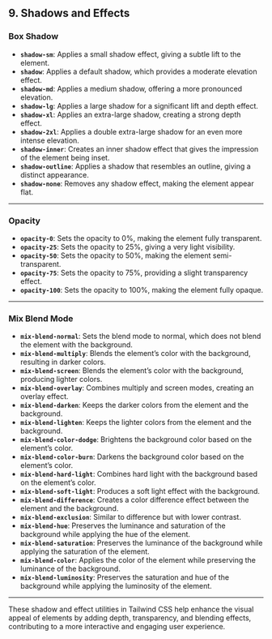 ## **9. Shadows and Effects**

### **Box Shadow**

- **`shadow-sm`**: Applies a small shadow effect, giving a subtle lift to the element.
- **`shadow`**: Applies a default shadow, which provides a moderate elevation effect.
- **`shadow-md`**: Applies a medium shadow, offering a more pronounced elevation.
- **`shadow-lg`**: Applies a large shadow for a significant lift and depth effect.
- **`shadow-xl`**: Applies an extra-large shadow, creating a strong depth effect.
- **`shadow-2xl`**: Applies a double extra-large shadow for an even more intense elevation.
- **`shadow-inner`**: Creates an inner shadow effect that gives the impression of the element being inset.
- **`shadow-outline`**: Applies a shadow that resembles an outline, giving a distinct appearance.
- **`shadow-none`**: Removes any shadow effect, making the element appear flat.

---

### **Opacity**

- **`opacity-0`**: Sets the opacity to 0%, making the element fully transparent.
- **`opacity-25`**: Sets the opacity to 25%, giving a very light visibility.
- **`opacity-50`**: Sets the opacity to 50%, making the element semi-transparent.
- **`opacity-75`**: Sets the opacity to 75%, providing a slight transparency effect.
- **`opacity-100`**: Sets the opacity to 100%, making the element fully opaque.

---

### **Mix Blend Mode**

- **`mix-blend-normal`**: Sets the blend mode to normal, which does not blend the element with the background.
- **`mix-blend-multiply`**: Blends the element’s color with the background, resulting in darker colors.
- **`mix-blend-screen`**: Blends the element’s color with the background, producing lighter colors.
- **`mix-blend-overlay`**: Combines multiply and screen modes, creating an overlay effect.
- **`mix-blend-darken`**: Keeps the darker colors from the element and the background.
- **`mix-blend-lighten`**: Keeps the lighter colors from the element and the background.
- **`mix-blend-color-dodge`**: Brightens the background color based on the element’s color.
- **`mix-blend-color-burn`**: Darkens the background color based on the element’s color.
- **`mix-blend-hard-light`**: Combines hard light with the background based on the element’s color.
- **`mix-blend-soft-light`**: Produces a soft light effect with the background.
- **`mix-blend-difference`**: Creates a color difference effect between the element and the background.
- **`mix-blend-exclusion`**: Similar to difference but with lower contrast.
- **`mix-blend-hue`**: Preserves the luminance and saturation of the background while applying the hue of the element.
- **`mix-blend-saturation`**: Preserves the luminance of the background while applying the saturation of the element.
- **`mix-blend-color`**: Applies the color of the element while preserving the luminance of the background.
- **`mix-blend-luminosity`**: Preserves the saturation and hue of the background while applying the luminosity of the element.

---

These shadow and effect utilities in Tailwind CSS help enhance the visual appeal of elements by adding depth, transparency, and blending effects, contributing to a more interactive and engaging user experience.
